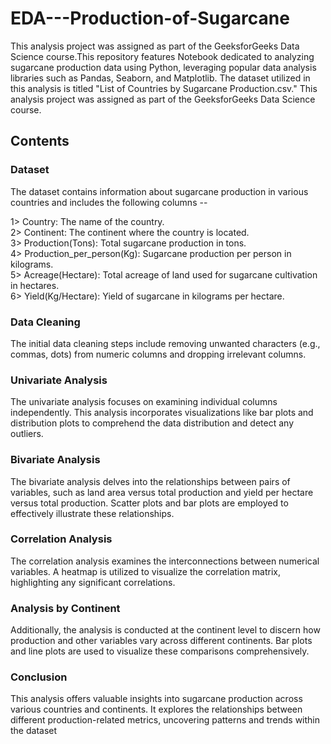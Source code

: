 # EDA---Production-of-Sugarcane

This analysis project was assigned as part of the GeeksforGeeks Data Science course.This repository features Notebook dedicated to analyzing sugarcane production data using Python, leveraging popular data analysis libraries such as Pandas, Seaborn, and Matplotlib. The dataset utilized in this analysis is titled "List of Countries by Sugarcane Production.csv." This analysis project was assigned as part of the GeeksforGeeks Data Science course.

## Contents

### Dataset
The dataset contains information about sugarcane production in various countries and includes the following columns --

1> Country: The name of the country.<br />
2> Continent: The continent where the country is located.<br />
3> Production(Tons): Total sugarcane production in tons.<br />
4> Production_per_person(Kg): Sugarcane production per person in kilograms.<br />
5> Acreage(Hectare): Total acreage of land used for sugarcane cultivation in hectares.<br />
6> Yield(Kg/Hectare): Yield of sugarcane in kilograms per hectare.

### Data Cleaning
The initial data cleaning steps include removing unwanted characters (e.g., commas, dots) from numeric columns and dropping irrelevant columns.

### Univariate Analysis
The univariate analysis focuses on examining individual columns independently. This analysis incorporates visualizations like bar plots and distribution plots to comprehend the data distribution and detect any outliers.

### Bivariate Analysis
The bivariate analysis delves into the relationships between pairs of variables, such as land area versus total production and yield per hectare versus total production. Scatter plots and bar plots are employed to effectively illustrate these relationships.

### Correlation Analysis
The correlation analysis examines the interconnections between numerical variables. A heatmap is utilized to visualize the correlation matrix, highlighting any significant correlations.

### Analysis by Continent
Additionally, the analysis is conducted at the continent level to discern how production and other variables vary across different continents. Bar plots and line plots are used to visualize these comparisons comprehensively.

### Conclusion
This analysis offers valuable insights into sugarcane production across various countries and continents. It explores the relationships between different production-related metrics, uncovering patterns and trends within the dataset
